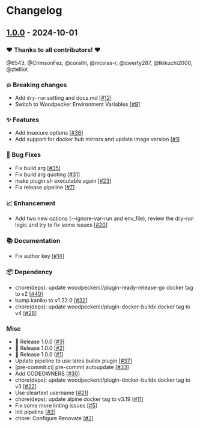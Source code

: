 # Changelog

## [1.0.0](https://github.com/coralhl/woodpecker-kaniko-plugin/releases/tag/1.0.0) - 2024-10-01

### ❤️ Thanks to all contributors! ❤️

@6543, @CrimsonFez, @coralhl, @nicolas-r, @qwerty287, @tkikuchi2000, @ztelliot

### 💥 Breaking changes

- Add `dry-run` setting and docs.md [[#12](https://github.com/coralhl/woodpecker-kaniko-plugin/pull/12)]
- Switch to Woodpecker Environment Variables [[#9](https://github.com/coralhl/woodpecker-kaniko-plugin/pull/9)]

### ✨ Features

- Add insecure options [[#36](https://github.com/coralhl/woodpecker-kaniko-plugin/pull/36)]
- Add support for docker hub mirrors and update image version [[#1](https://github.com/coralhl/woodpecker-kaniko-plugin/pull/1)]

### 🐛 Bug Fixes

- Fix build arg [[#35](https://github.com/coralhl/woodpecker-kaniko-plugin/pull/35)]
- Fix build arg quoting [[#31](https://github.com/coralhl/woodpecker-kaniko-plugin/pull/31)]
- make plugin.sh executable again [[#23](https://github.com/coralhl/woodpecker-kaniko-plugin/pull/23)]
- Fix release pipeline [[#7](https://github.com/coralhl/woodpecker-kaniko-plugin/pull/7)]

### 📈 Enhancement

- Add two new options (--ignore-var-run and env_file), review the dry-run logic and try to fix some issues [[#20](https://github.com/coralhl/woodpecker-kaniko-plugin/pull/20)]

### 📚 Documentation

- Fix author key [[#14](https://github.com/coralhl/woodpecker-kaniko-plugin/pull/14)]

### 📦️ Dependency

- chore(deps): update woodpeckerci/plugin-ready-release-go docker tag to v2 [[#40](https://github.com/coralhl/woodpecker-kaniko-plugin/pull/40)]
- bump kaniko to v1.22.0 [[#32](https://github.com/coralhl/woodpecker-kaniko-plugin/pull/32)]
- chore(deps): update woodpeckerci/plugin-docker-buildx docker tag to v4 [[#28](https://github.com/coralhl/woodpecker-kaniko-plugin/pull/28)]

### Misc

- 🎉 Release 1.0.0 [[#3](https://github.com/coralhl/woodpecker-kaniko-plugin/pull/3)]
- 🎉 Release 1.0.0 [[#2](https://github.com/coralhl/woodpecker-kaniko-plugin/pull/2)]
- 🎉 Release 1.0.0 [[#1](https://github.com/coralhl/woodpecker-kaniko-plugin/pull/1)]
- Update pipeline to use lates buildx plugin [[#37](https://github.com/coralhl/woodpecker-kaniko-plugin/pull/37)]
- [pre-commit.ci] pre-commit autoupdate [[#33](https://github.com/coralhl/woodpecker-kaniko-plugin/pull/33)]
- Add CODEOWNERS [[#30](https://github.com/coralhl/woodpecker-kaniko-plugin/pull/30)]
- chore(deps): update woodpeckerci/plugin-docker-buildx docker tag to v3 [[#22](https://github.com/coralhl/woodpecker-kaniko-plugin/pull/22)]
- Use cleartext username [[#21](https://github.com/coralhl/woodpecker-kaniko-plugin/pull/21)]
- chore(deps): update alpine docker tag to v3.19 [[#11](https://github.com/coralhl/woodpecker-kaniko-plugin/pull/11)]
- Fix some more linting issues [[#5](https://github.com/coralhl/woodpecker-kaniko-plugin/pull/5)]
- Init pipeline [[#3](https://github.com/coralhl/woodpecker-kaniko-plugin/pull/3)]
- chore: Configure Renovate [[#2](https://github.com/coralhl/woodpecker-kaniko-plugin/pull/2)]
